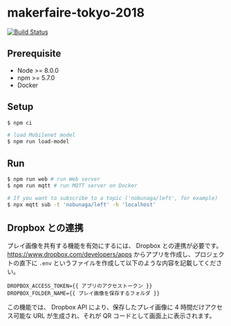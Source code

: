 # makerfaire-tokyo-2018

[![Build Status](https://travis-ci.org/kabuku/makerfaire-tokyo-2018.svg?branch=master)](https://travis-ci.org/kabuku/makerfaire-tokyo-2018)

## Prerequisite

- Node >= 8.0.0
- npm >= 5.7.0
- Docker

## Setup

```sh
$ npm ci

# load Mobilenet model
$ npm run load-model
```

## Run

```sh
$ npm run web # run Web server
$ npm run mqtt # run MQTT server on Docker

# If you want to subscribe to a topic ('nobunaga/left', for example)
$ npx mqtt sub -t 'nobunaga/left' -h 'localhost'
```

## Dropbox との連携

プレイ画像を共有する機能を有効にするには、 Dropbox との連携が必要です。
https://www.dropbox.com/developers/apps からアプリを作成し、プロジェクトの直下に `.env` というファイルを作成して以下のような内容を記載してください。 

```
DROPBOX_ACCESS_TOKEN={{ アプリのアクセストークン }}
DROPBOX_FOLDER_NAME={{ プレイ画像を保存するフォルダ }}
```

この機能では、 Dropbox API により、保存したプレイ画像に 4 時間だけアクセス可能な URL が生成され、それが QR コードとして画面上に表示されます。
